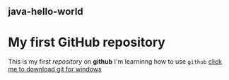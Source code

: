 ## java-hello-world
# My first GitHub repository
This  is  my first  *repository* on **github** I'm learninng how to  use  `github`
[click me to download git for windows](https://git-scm.com/download/win)

